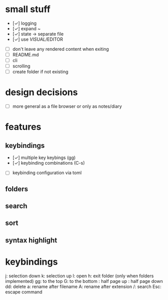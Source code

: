 
# small stuff
* [✓] logging
* [✓] expand ~
* [✓] state -> separate file
* [✓] use $VISUAL/$EDITOR
* [ ] don't leave any rendered content when exiting
* [ ] README.md
* [ ] cli
* [ ] scrolling
* [ ] create folder if not existing

# design decisions
* [ ] more general as a file browser or only as notes/diary

# features

## keybindings
* [✓] multiple key keybings (gg)
* [✓] keybinding combinations (C-s)
* [ ] keybinding configuration via toml

## folders

## search

## sort

## syntax highlight

# keybindings

<num>j: selection down
<num>k: selection up
l: open
h: exit folder (only when folders implemented)
gg: to the top
G: to the bottom
<C-u>: half page up
<C-d>: half page down
dd: delete
a: rename after filename
A: rename after extension
/: search
Esc: escape command
